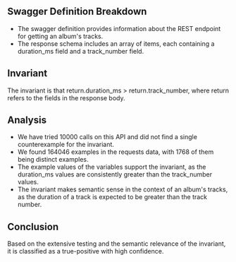 ## Swagger Definition Breakdown
- The swagger definition provides information about the REST endpoint for getting an album's tracks.
- The response schema includes an array of items, each containing a duration_ms field and a track_number field.

## Invariant
The invariant is that return.duration_ms > return.track_number, where return refers to the fields in the response body.

## Analysis
- We have tried 10000 calls on this API and did not find a single counterexample for the invariant.
- We found 164046 examples in the requests data, with 1768 of them being distinct examples.
- The example values of the variables support the invariant, as the duration_ms values are consistently greater than the track_number values.
- The invariant makes semantic sense in the context of an album's tracks, as the duration of a track is expected to be greater than the track number.

## Conclusion
Based on the extensive testing and the semantic relevance of the invariant, it is classified as a true-positive with high confidence.
